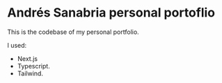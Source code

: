 # Andrés Sanabria personal portoflio

This is the codebase of my personal portfolio.

I used:
- Next.js
- Typescript.
- Tailwind.